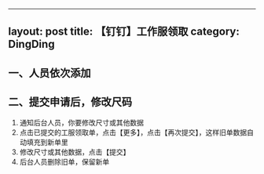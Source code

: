 ------
layout: post
title: 【钉钉】工作服领取
category: DingDing
---

## 一、人员依次添加


## 二、提交申请后，修改尺码

1. 通知后台人员，你要修改尺寸或其他数据
2. 点击已提交的工服领取单，点击【更多】，点击【再次提交】，这样旧单数据自动填充到新单里
3. 修改尺寸或其他数据，点击【提交】
4. 后台人员删除旧单，保留新单
